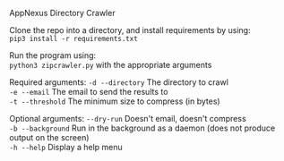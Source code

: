 AppNexus Directory Crawler

Clone the repo into a directory, and install requirements by using:  
`pip3 install -r requirements.txt`

Run the program using:  
`python3 zipcrawler.py` with the appropriate arguments

Required arguments:
`-d --directory` The directory to crawl  
`-e --email` The email to send the results to  
`-t --threshold` The minimum size to compress (in bytes)  

Optional arguments:
`--dry-run` Doesn't email, doesn't compress  
`-b --background` Run in the background as a daemon (does not produce output on the screen)  
`-h --help` Display a help menu
